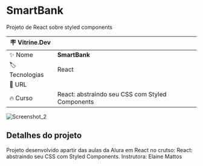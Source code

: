 # SmartBank

Projeto de React sobre styled components

| :placard: Vitrine.Dev |     |
| -------------  | --- |
| :sparkles: Nome        | **SmartBank**
| :label: Tecnologias | React
| :rocket: URL         | 
| :fire: Curso     | React: abstraindo seu CSS com Styled Components

<!-- Inserir imagem com a #vitrinedev ao final do link -->
![Screenshot_2](https://github.com/agr3w/SmartBank/assets/91283681/dcbe88a7-cf84-4f1b-bcdd-cb23f7b5c24f#vitrinedev)

## Detalhes do projeto

Projeto desenvolvido apartir das aulas da Alura em React no crutso: React: abstraindo seu CSS com Styled Components. Instrutora: Elaine Mattos
